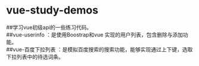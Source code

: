 # vue-study-demos
##学习vue初级api的一些练习代码。      
##vue-userinfo ：是使用Boostrap和vue 实现的用户列表，包含删除与添加功能。  
##vue-百度下拉列表 ：是模拟百度搜索的搜索功能，能够实现通过上下键，选取下拉列表中的待选词条。
